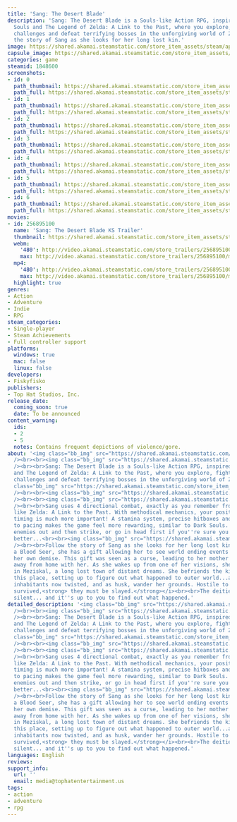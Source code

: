 ```yaml
---
title: 'Sang: The Desert Blade'
description: 'Sang: The Desert Blade is a Souls-like Action RPG, inspired by Dark
  Souls and The Legend of Zelda: A Link to the Past, where you explore, fight, overcome
  challenges and defeat terrifying bosses in the unforgiving world of Zemsluna. Follow
  the story of Sang as she looks for her long lost kin.'
image: https://shared.akamai.steamstatic.com/store_item_assets/steam/apps/1848600/header.jpg?t=1720711603
capsule_image: https://shared.akamai.steamstatic.com/store_item_assets/steam/apps/1848600/capsule_231x87.jpg?t=1720711603
categories: game
steamid: 1848600
screenshots:
- id: 0
  path_thumbnail: https://shared.akamai.steamstatic.com/store_item_assets/steam/apps/1848600/ss_cb41ed4968a28209c96cb03be95225b7afbd0151.600x338.jpg?t=1720711603
  path_full: https://shared.akamai.steamstatic.com/store_item_assets/steam/apps/1848600/ss_cb41ed4968a28209c96cb03be95225b7afbd0151.1920x1080.jpg?t=1720711603
- id: 1
  path_thumbnail: https://shared.akamai.steamstatic.com/store_item_assets/steam/apps/1848600/ss_c6c2449313f98516052edf0366039ae7738ea8b4.600x338.jpg?t=1720711603
  path_full: https://shared.akamai.steamstatic.com/store_item_assets/steam/apps/1848600/ss_c6c2449313f98516052edf0366039ae7738ea8b4.1920x1080.jpg?t=1720711603
- id: 2
  path_thumbnail: https://shared.akamai.steamstatic.com/store_item_assets/steam/apps/1848600/ss_fb2394b6829291f0fe563b245c4a950d705fb352.600x338.jpg?t=1720711603
  path_full: https://shared.akamai.steamstatic.com/store_item_assets/steam/apps/1848600/ss_fb2394b6829291f0fe563b245c4a950d705fb352.1920x1080.jpg?t=1720711603
- id: 3
  path_thumbnail: https://shared.akamai.steamstatic.com/store_item_assets/steam/apps/1848600/ss_055f5e8b7d98a781fa5c87fdc133feea01636777.600x338.jpg?t=1720711603
  path_full: https://shared.akamai.steamstatic.com/store_item_assets/steam/apps/1848600/ss_055f5e8b7d98a781fa5c87fdc133feea01636777.1920x1080.jpg?t=1720711603
- id: 4
  path_thumbnail: https://shared.akamai.steamstatic.com/store_item_assets/steam/apps/1848600/ss_df46339f23e31e10b41642d7a8d8ced593f62326.600x338.jpg?t=1720711603
  path_full: https://shared.akamai.steamstatic.com/store_item_assets/steam/apps/1848600/ss_df46339f23e31e10b41642d7a8d8ced593f62326.1920x1080.jpg?t=1720711603
- id: 5
  path_thumbnail: https://shared.akamai.steamstatic.com/store_item_assets/steam/apps/1848600/ss_52db8604ff71b88c5b9f4357b26ebdf53de2f7d9.600x338.jpg?t=1720711603
  path_full: https://shared.akamai.steamstatic.com/store_item_assets/steam/apps/1848600/ss_52db8604ff71b88c5b9f4357b26ebdf53de2f7d9.1920x1080.jpg?t=1720711603
- id: 6
  path_thumbnail: https://shared.akamai.steamstatic.com/store_item_assets/steam/apps/1848600/ss_b2d193ccaebcaef13b55b4432b5577bb306efdb3.600x338.jpg?t=1720711603
  path_full: https://shared.akamai.steamstatic.com/store_item_assets/steam/apps/1848600/ss_b2d193ccaebcaef13b55b4432b5577bb306efdb3.1920x1080.jpg?t=1720711603
movies:
- id: 256895100
  name: 'Sang: The Desert Blade KS Trailer'
  thumbnail: https://shared.akamai.steamstatic.com/store_item_assets/steam/apps/256895100/movie.293x165.jpg?t=1657139483
  webm:
    '480': http://video.akamai.steamstatic.com/store_trailers/256895100/movie480_vp9.webm?t=1657139483
    max: http://video.akamai.steamstatic.com/store_trailers/256895100/movie_max_vp9.webm?t=1657139483
  mp4:
    '480': http://video.akamai.steamstatic.com/store_trailers/256895100/movie480.mp4?t=1657139483
    max: http://video.akamai.steamstatic.com/store_trailers/256895100/movie_max.mp4?t=1657139483
  highlight: true
genres:
- Action
- Adventure
- Indie
- RPG
steam_categories:
- Single-player
- Steam Achievements
- Full controller support
platforms:
  windows: true
  mac: false
  linux: false
developers:
- Fiskyfisko
publishers:
- Top Hat Studios, Inc.
release_date:
  coming_soon: true
  date: To be announced
content_warning:
  ids:
  - 2
  - 5
  notes: Contains frequent depictions of violence/gore.
about: '<img class="bb_img" src="https://shared.akamai.steamstatic.com/store_item_assets/steam/apps/1848600/extras/about.png?t=1720711603"
  /><br><br><img class="bb_img" src="https://shared.akamai.steamstatic.com/store_item_assets/steam/apps/1848600/extras/combatgif.gif?t=1720711603"
  /><br><br>Sang: The Desert Blade is a Souls-like Action RPG, inspired by Dark Souls
  and The Legend of Zelda: A Link to the Past, where you explore, fight, overcome
  challenges and defeat terrifying bosses in the unforgiving world of Zemsluna. <br><br><img
  class="bb_img" src="https://shared.akamai.steamstatic.com/store_item_assets/steam/apps/1848600/extras/explore.png?t=1720711603"
  /><br><br><img class="bb_img" src="https://shared.akamai.steamstatic.com/store_item_assets/steam/apps/1848600/extras/gameplay.png?t=1720711603"
  /><br><br><img class="bb_img" src="https://shared.akamai.steamstatic.com/store_item_assets/steam/apps/1848600/extras/combat2.gif?t=1720711603"
  /><br><br>Sang uses 4 directional combat, exactly as you remember from older games
  like Zelda: A Link to the Past. With methodical mechanics, your positioning and
  timing is much more important! A stamina system, precise hitboxes and careful attention
  to pacing makes the game feel more rewarding, similar to Dark Souls. Trick your
  enemies out and then strike, or go in head first if you''re sure you''re that much
  better...<br><br><img class="bb_img" src="https://shared.akamai.steamstatic.com/store_item_assets/steam/apps/1848600/extras/story.png?t=1720711603"
  /><br><br>Follow the story of Sang as she looks for her long lost kin. Being born
  a Blood Seer, she has a gift allowing her to see world ending events as well as
  her own demise. This gift was seen as a curse, leading to her mother fleeing far
  away from home with her. As she wakes up from one of her visions, she finds herself
  in Meziskal, a long lost town of distant dreams. She befriends the kind that inhabits
  this place, setting up to figure out what happened to outer world...and her kin.<br><br><i>Zemsluna''s
  inhabitants now twisted, and as husk, wander her grounds. Hostile to those that
  survived,<strong> they must be slayed.</strong></i><br><br>The deities have grown
  silent... and it''s up to you to find out what happened.'
detailed_description: '<img class="bb_img" src="https://shared.akamai.steamstatic.com/store_item_assets/steam/apps/1848600/extras/about.png?t=1720711603"
  /><br><br><img class="bb_img" src="https://shared.akamai.steamstatic.com/store_item_assets/steam/apps/1848600/extras/combatgif.gif?t=1720711603"
  /><br><br>Sang: The Desert Blade is a Souls-like Action RPG, inspired by Dark Souls
  and The Legend of Zelda: A Link to the Past, where you explore, fight, overcome
  challenges and defeat terrifying bosses in the unforgiving world of Zemsluna. <br><br><img
  class="bb_img" src="https://shared.akamai.steamstatic.com/store_item_assets/steam/apps/1848600/extras/explore.png?t=1720711603"
  /><br><br><img class="bb_img" src="https://shared.akamai.steamstatic.com/store_item_assets/steam/apps/1848600/extras/gameplay.png?t=1720711603"
  /><br><br><img class="bb_img" src="https://shared.akamai.steamstatic.com/store_item_assets/steam/apps/1848600/extras/combat2.gif?t=1720711603"
  /><br><br>Sang uses 4 directional combat, exactly as you remember from older games
  like Zelda: A Link to the Past. With methodical mechanics, your positioning and
  timing is much more important! A stamina system, precise hitboxes and careful attention
  to pacing makes the game feel more rewarding, similar to Dark Souls. Trick your
  enemies out and then strike, or go in head first if you''re sure you''re that much
  better...<br><br><img class="bb_img" src="https://shared.akamai.steamstatic.com/store_item_assets/steam/apps/1848600/extras/story.png?t=1720711603"
  /><br><br>Follow the story of Sang as she looks for her long lost kin. Being born
  a Blood Seer, she has a gift allowing her to see world ending events as well as
  her own demise. This gift was seen as a curse, leading to her mother fleeing far
  away from home with her. As she wakes up from one of her visions, she finds herself
  in Meziskal, a long lost town of distant dreams. She befriends the kind that inhabits
  this place, setting up to figure out what happened to outer world...and her kin.<br><br><i>Zemsluna''s
  inhabitants now twisted, and as husk, wander her grounds. Hostile to those that
  survived,<strong> they must be slayed.</strong></i><br><br>The deities have grown
  silent... and it''s up to you to find out what happened.'
languages: English
reviews:
support_info:
  url: ''
  email: media@tophatentertainment.us
tags:
- action
- adventure
- rpg
---
```



